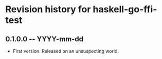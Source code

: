 # Revision history for haskell-go-ffi-test

## 0.1.0.0 -- YYYY-mm-dd

* First version. Released on an unsuspecting world.
